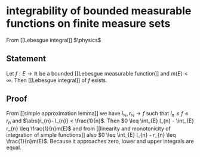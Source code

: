 # integrability of bounded measurable functions on finite measure sets
From [[Lebesgue integral]]
$\physics$
## Statement
Let $f: E \to \mathbb{R}$ be a bounded [[Lebesgue measurable function]] and $m(E) < \infty$. Then [[Lebesgue integral]] of $f$ exists.

## Proof
From [[simple approximation lemma]] we  have $l_{\mathbb{N}}, r_{\mathbb{N}} \to f$ such that $l_{n} \leq f \leq r_{n}$ and $\abs{r_{n}- l_{n}} < \frac{1}{n}$. Then $0 \leq \int_{E} l_{n} - \int_{E} r_{n} \leq \frac{1}{n}m(E)$ and from [[linearity and monotonicity of integration of simple functions]] also $0 \leq \int_{E} l_{n} - r_{n} \leq \frac{1}{n}m(E)$. 
Because it approaches zero, lower and upper integrals are equal.